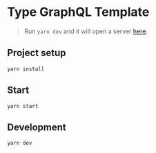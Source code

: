 # Type GraphQL Template

> Run `yarn dev` and it will open a server [here](http://localhost:5000).

## Project setup

```
yarn install
```

## Start

```
yarn start
```

## Development

```
yarn dev
```
